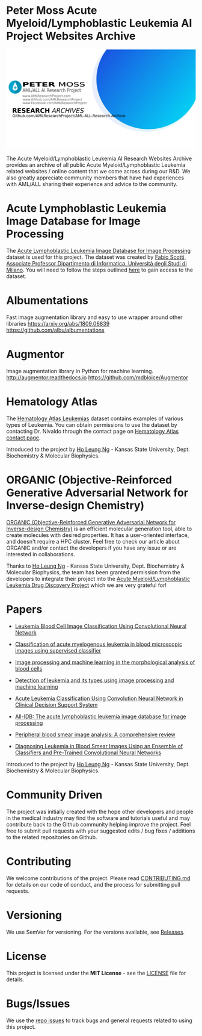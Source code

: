 # Peter Moss Acute Myeloid/Lymphoblastic Leukemia AI Project Websites Archive

![Peter Moss Acute Myeloid/Lymphoblastic Leukemia AI Research Project Archive](Media/Images/research-archives-banner.png)

The Acute Myeloid/Lymphoblastic Leukemia AI Research Websites Archive provides an archive of all public Acute Myeloid/Lymphoblastic Leukemia related websites / online content that we come across during our R&D. We also greatly appreciate community members that have had experiences with AML/ALL sharing their experience and advice to the community.

# Acute Lymphoblastic Leukemia Image Database for Image Processing

The [Acute Lymphoblastic Leukemia Image Database for Image Processing](https://homes.di.unimi.it/scotti/all/) dataset is used for this project. The dataset was created by [Fabio Scotti, Associate Professor Dipartimento di Informatica, Università degli Studi di Milano](https://homes.di.unimi.it/scotti/). You will need to follow the steps outlined [here](https://homes.di.unimi.it/scotti/all/#download) to gain access to the dataset.

# Albumentations

Fast image augmentation library and easy to use wrapper around other libraries
https://arxiv.org/abs/1809.06839
https://github.com/albu/albumentations

# Augmentor

Image augmentation library in Python for machine learning.
http://augmentor.readthedocs.io
https://github.com/mdbloice/Augmentor

# Hematology Atlas

The [Hematology Atlas Leukemias](http://hematologyatlas.com/leukemias.htm) dataset contains examples of various types of Leukemia. You can obtain permissions to use the dataset by contacting Dr. Nivaldo through the contact page on [Hematology Atlas contact page](http://hematologyatlas.com/contact.htm).

Introduced to the project by [Ho Leung Ng](https://github.com/orgs/AMLResearchProject/people/holeung "Ho  Leung Ng") - Kansas State University, Dept. Biochemistry & Molecular Biophysics.

# ORGANIC (Objective-Reinforced Generative Adversarial Network for Inverse-design Chemistry)

[ORGANIC (Objective-Reinforced Generative Adversarial Network for Inverse-design Chemistry)](https://github.com/aspuru-guzik-group/ORGANIC "ORGANIC (Objective-Reinforced Generative Adversarial Network for Inverse-design Chemistry)") is an efficient molecular generation tool, able to create molecules with desired properties. It has a user-oriented interface, and doesn't require a HPC cluster. Feel free to check our article about ORGANIC and/or contact the developers if you have any issue or are interested in collaborations.

Thanks to [Ho Leung Ng](https://github.com/orgs/AMLResearchProject/people/holeung "Ho  Leung Ng") - Kansas State University, Dept. Biochemistry & Molecular Biophysics, the team has been granted permission from the developers to integrate their project into the [Acute Myeloid/Lymphoblastic Leukemia Drug Discovery Project](https://github.com/AMLResearchProject/AML-ALL-Drug-Discovery "Peter Moss Acute Myeloid/Lymphoblastic Leukemia Project Drug Discovery Project") which we are very grateful for!

# Papers

- [Leukemia Blood Cell Image Classification Using Convolutional Neural Network](https://www.zotero.org/groups/2241402/acute_myeloid_leukemia/items/itemKey/9PAG39NJ "Leukemia Blood Cell Image Classification Using Convolutional Neural Network")

- [Classification of acute myelogenous leukemia in blood microscopic images using supervised classifier](https://www.zotero.org/groups/2241402/acute_myeloid_leukemia/items/itemKey/9XX3M296 "Classification of acute myelogenous leukemia in blood microscopic images using supervised classifier")

- [Image processing and machine learning in the morphological analysis of blood cells](https://www.zotero.org/groups/2241402/acute_myeloid_leukemia/items/itemKey/D9GAQJBC "Image processing and machine learning in the morphological analysis of blood cells")

- [Detection of leukemia and its types using image processing and machine learning](https://www.zotero.org/groups/2241402/acute_myeloid_leukemia/items/itemKey/KPE7L22C "Detection of leukemia and its types using image processing and machine learning")

- [Acute Leukemia Classification Using Convolution Neural Network in Clinical Decision Support System](https://www.zotero.org/groups/2241402/acute_myeloid_leukemia/items/itemKey/LRXMVLNR "Acute Leukemia Classification Using Convolution Neural Network in Clinical Decision Support System")

- [All-IDB: The acute lymphoblastic leukemia image database for image processing](https://www.zotero.org/groups/2241402/acute_myeloid_leukemia/items/itemKey/3IKQRUG2 "All-IDB: The acute lymphoblastic leukemia image database for image processing")

- [Peripheral blood smear image analysis: A comprehensive review](https://www.zotero.org/groups/2241402/acute_myeloid_leukemia/items/itemKey/PIXSIA2K "Peripheral blood smear image analysis: A comprehensive review")

- [Diagnosing Leukemia in Blood Smear Images Using an Ensemble of Classifiers and Pre-Trained Convolutional Neural Networks](https://www.zotero.org/groups/2241402/acute_myeloid_leukemia/items/itemKey/35IIRLBU "Diagnosing Leukemia in Blood Smear Images Using an Ensemble of Classifiers and Pre-Trained Convolutional Neural Networks")

Introduced to the project by [Ho Leung Ng](https://github.com/orgs/AMLResearchProject/people/holeung "Ho  Leung Ng") - Kansas State University, Dept. Biochemistry & Molecular Biophysics.

# Community Driven

The project was initially created with the hope other developers and people in the medical industry may find the software and tutorials useful and may contribute back to the Github community helping improve the project. Feel free to submit pull requests with your suggested edits / bug fixes / additions to the related repositories on Github.

# Contributing

We welcome contributions of the project. Please read [CONTRIBUTING.md](https://github.com/AMLResearchProject/AML-ALL-Research-Archive/blob/master/CONTRIBUTING.md "CONTRIBUTING.md") for details on our code of conduct, and the process for submitting pull requests.

# Versioning

We use SemVer for versioning. For the versions available, see [Releases](https://github.com/AMLResearchProject/AML-ALL-Research-Archive/releases "Releases").

# License

This project is licensed under the **MIT License** - see the [LICENSE](https://github.com/AMLResearchProject/AML-ALL-Research-Archive/blob/master/LICENSE "LICENSE") file for details.

# Bugs/Issues

We use the [repo issues](https://github.com/AMLResearchProject/AML-ALL-Research-Archive/issues "repo issues") to track bugs and general requests related to using this project.
